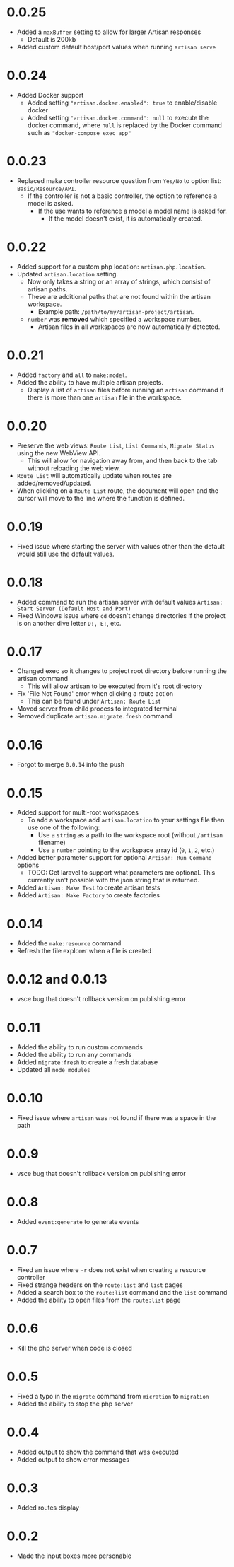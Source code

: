 # 0.0.25
- Added a `maxBuffer` setting to allow for larger Artisan responses
  - Default is 200kb
- Added custom default host/port values when running `artisan serve`

# 0.0.24
- Added Docker support
  - Added setting `"artisan.docker.enabled": true` to enable/disable docker
  - Added setting `"artisan.docker.command": null` to execute the docker command, where `null` is replaced by the Docker command such as `"docker-compose exec app"`

# 0.0.23
- Replaced make controller resource question from `Yes/No` to option list: `Basic/Resource/API`.
  - If the controller is not a basic controller, the option to reference a model is asked.
    - If the use wants to reference a model a model name is asked for.
      - If the model doesn't exist, it is automatically created.

# 0.0.22
- Added support for a custom php location: `artisan.php.location`.
- Updated `artisan.location` setting.
  - Now only takes a string or an array of strings, which consist of artisan paths.
  - These are additional paths that are not found within the artisan workspace.
    - Example path: `/path/to/my/artisan-project/artisan`.
  - `number` was **removed** which specified a workspace number.
    - Artisan files in all workspaces are now automatically detected.

# 0.0.21
- Added `factory` and `all` to `make:model`.
- Added the ability to have multiple artisan projects.
  - Display a list of `artisan` files before running an `artisan` command if there is more than one `artisan` file in the workspace.

# 0.0.20
- Preserve the web views: `Route List`, `List Commands`, `Migrate Status` using the new WebView API.
  - This will allow for navigation away from, and then back to the tab without reloading the web view.
- `Route List` will automatically update when routes are added/removed/updated.
- When clicking on a `Route List` route, the document will open and the cursor will move to the line where the function is defined.

# 0.0.19
- Fixed issue where starting the server with values other than the default would still use the default values.

# 0.0.18
- Added command to run the artisan server with default values `Artisan: Start Server (Default Host and Port)`
- Fixed Windows issue where `cd` doesn't change directories if the project is on another dive letter `D:, E:`, etc.

# 0.0.17
- Changed exec so it changes to project root directory before running the artisan command
  - This will allow artisan to be executed from it's root directory
- Fix 'File Not Found' error when clicking a route action
  - This can be found under `Artisan: Route List`
- Moved server from child process to integrated terminal
- Removed duplicate `artisan.migrate.fresh` command

# 0.0.16
- Forgot to merge `0.0.14` into the push

# 0.0.15
- Added support for multi-root workspaces
  - To add a workspace add `artisan.location` to your settings file then use one of the following:
    - Use a `string` as a path to the workspace root (without `/artisan` filename)
    - Use a `number` pointing to the workspace array id (`0`, `1`, `2`, etc.)
- Added better parameter support for optional `Artisan: Run Command` options
  - TODO: Get laravel to support what parameters are optional. This currently isn't possible with the json string that is returned.
- Added `Artisan: Make Test` to create artisan tests
- Added `Artisan: Make Factory` to create factories

# 0.0.14
- Added the `make:resource` command
- Refresh the file explorer when a file is created

# 0.0.12 and 0.0.13
- vsce bug that doesn't rollback version on publishing error

# 0.0.11
- Added the ability to run custom commands
- Added the ability to run any commands
- Added `migrate:fresh` to create a fresh database
- Updated all `node_modules`

# 0.0.10
- Fixed issue where `artisan` was not found if there was a space in the path

# 0.0.9
- vsce bug that doesn't rollback version on publishing error

# 0.0.8
- Added `event:generate` to generate events

# 0.0.7
- Fixed an issue where `-r` does not exist when creating a resource controller
- Fixed strange headers on the `route:list` and `list` pages
- Added a search box to the `route:list` command and the `list` command
- Added the ability to open files from the `route:list` page

# 0.0.6
- Kill the php server when code is closed

# 0.0.5
- Fixed a typo in the `migrate` command from `micration` to `migration`
- Added the ability to stop the php server

# 0.0.4
- Added output to show the command that was executed
- Added output to show error messages

# 0.0.3
- Added routes display

# 0.0.2
- Made the input boxes more personable